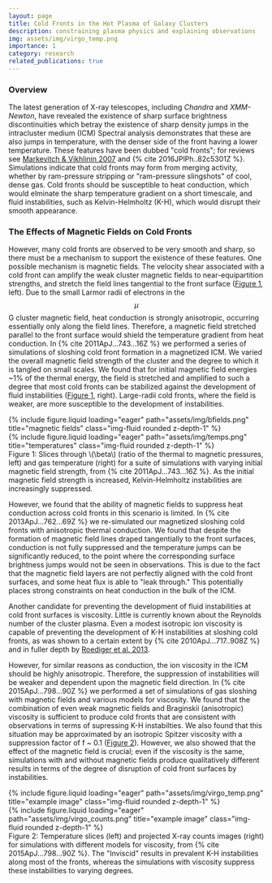 ```yaml
---
layout: page
title: Cold Fronts in the Hot Plasma of Galaxy Clusters
description: constraining plasma physics and explaining observations
img: assets/img/virgo_temp.png
importance: 1
category: research
related_publications: true
---
```


### Overview

The latest generation of X-ray telescopes, including *Chandra* and *XMM-Newton*, have revealed the existence of sharp
surface brightness discontinuities which betray the existence of sharp density jumps in the intracluster medium (ICM)
Spectral analysis demonstrates that these are also jumps in temperature, with the denser side of the front having a
lower temperature. These features have been dubbed "cold fronts"; for reviews see [Markevitch & Vikhlinin
2007](http://adsabs.harvard.edu/abs/2007PhR...443....1M) and {% cite 2016JPlPh..82c5301Z %}. Simulations indicate that cold fronts may form
from merging activity, whether by ram-pressure stripping or "ram-pressure slingshots" of cool, dense gas. Cold fronts
should be susceptible to heat conduction, which would elminate the sharp temperature gradient on a short timescale, and
fluid instabilities, such as Kelvin-Helmholtz (K-H), which would disrupt their smooth appearance.

### The Effects of Magnetic Fields on Cold Fronts

However, many cold fronts are observed to be very smooth and sharp, so there must be a mechanism to support the
existence of these features. One possible mechanism is magnetic fields. The velocity shear associated with a cold front
can amplify the weak cluster magnetic fields to near-equipartition strengths, and stretch the field lines tangential to
the front surface ([Figure 1](#figure1), left). Due to the small Larmor radii of electrons in the $$\mu$$G cluster
magnetic field, heat conduction is strongly anisotropic, occurring essentially only along the field lines. Therefore, a
magnetic field stretched parallel to the front surface would shield the temperature gradient from heat conduction. In {%
cite 2011ApJ...743...16Z %} we performed a series of simulations of sloshing cold front formation in a magnetized ICM.
We varied the overall magnetic field strength of the cluster and the degree to which it is tangled on small scales. We
found that for initial magnetic field energies ~1% of the thermal energy, the field is stretched and amplified to such a
degree that most cold fronts can be stabilized against the development of fluid instabilities ([Figure 1](#figure1),
right). Large-radii cold fronts, where the field is weaker, are more susceptible to the development of instabilities.

<div id="figure1" class="row">
    <div class="col-sm mt-2 mt-md-0">
        {% include figure.liquid loading="eager" path="assets/img/bfields.png" title="magnetic fields" class="img-fluid rounded z-depth-1" %}
    </div>
    <div class="col-sm mt-2 mt-md-0">
        {% include figure.liquid loading="eager" path="assets/img/temps.png" title="temperatures" class="img-fluid rounded z-depth-1" %}
    </div>
</div>
<div class="caption">
    Figure 1: Slices through \(\beta\) (ratio of the thermal to magnetic pressures, left) and gas temperature (right) for a suite of simulations with varying initial magnetic field strength, from {% cite 2011ApJ...743...16Z %}. As the initial magnetic field strength is increased, Kelvin-Helmholtz instabilities are increasingly suppressed.
</div>

However, we found that the ability of magnetic fields to suppress heat conduction across cold fronts in this scenario is limited. In {% cite 2013ApJ...762...69Z %} we re-simulated our magnetized sloshing cold fronts with anisotropic thermal conduction. We found that despite the formation of magnetic field lines draped tangentially to the front surfaces, conduction is not fully suppressed and the temperature jumps can be significantly reduced, to the point where the corresponding surface brightness jumps would not be seen in observations. This is due to the fact that the magnetic field layers are not perfectly aligned with the cold front surfaces, and some heat flux is able to "leak through." This potentially places strong constraints on heat conduction in the bulk of the ICM.

Another candidate for preventing the development of fluid instabilities at cold front surfaces is viscosity. Little is currently known about the Reynolds number of the cluster plasma. Even a modest isotropic ion viscosity is capable of preventing the development of K-H instabilities at sloshing cold fronts, as was shown to a certain extent by {% cite 2010ApJ...717..908Z %} and in fuller depth by [Roediger et al. 2013](https://ui.adsabs.harvard.edu/abs/2013ApJ...764...60R/abstract).

However, for similar reasons as conduction, the ion viscosity in the ICM should be highly anisotropic. Therefore, the suppression of instabilities will be weaker and dependent upon the magnetic field direction. In {% cite 2015ApJ...798...90Z %} we performed a set of simulations of gas sloshing with magnetic fields and various models for viscosity. We found that the combination of even weak magnetic fields and Braginskii (anisotropic) viscosity is sufficient to produce cold fronts that are consistent with observations in terms of supressing K-H instabilties. We also found that this situation may be approximated by an isotropic Spitzer viscosity with a suppression factor of f ~ 0.1 ([Figure 2](#figure2)). However, we also showed that the effect of the magnetic field is crucial; even if the viscosity is the same, simulations with and without magnetic fields produce qualitatively different results in terms of the degree of disruption of cold front surfaces by instabilities.

<div id="figure2" class="row">
    <div class="col-sm mt-2 mt-md-0">
        {% include figure.liquid loading="eager" path="assets/img/virgo_temp.png" title="example image" class="img-fluid rounded z-depth-1" %}
    </div>
    <div class="col-sm mt-2 mt-md-0">
        {% include figure.liquid loading="eager" path="assets/img/virgo_counts.png" title="example image" class="img-fluid rounded z-depth-1" %}
    </div>
</div>
<div class="caption">
    Figure 2: Temperature slices (left) and projected X-ray counts images (right) for simulations with different models for viscosity, from {% cite 2015ApJ...798...90Z %}. The "Inviscid" results in prevalent K-H instabilities along most of the fronts, whereas the simulations with viscosity suppress these instabilities to varying degrees.
</div>
